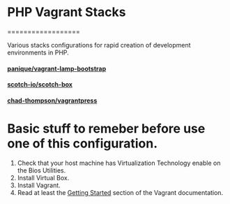 # PHP Vagrant Stacks
==================

Various stacks configurations for rapid creation of development environments in PHP.

#### [panique/vagrant-lamp-bootstrap](https://github.com/panique/vagrant-lamp-bootstrap)
#### [scotch-io/scotch-box](https://github.com/scotch-io/scotch-box)
#### [chad-thompson/vagrantpress](https://github.com/chad-thompson/vagrantpress)

# Basic stuff to remeber before use one of this configuration. 
1. Check that your host machine has Virtualization Technology enable on the Bios Utilities. 
2. Install Virtual Box.
3. Install Vagrant. 
4. Read at least the [Getting Started](https://docs.vagrantup.com/v2/getting-started/) section of the Vagrant documentation.

